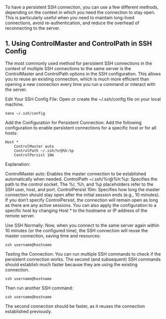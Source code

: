 To have a persistent SSH connection, you can use a few different methods, 
depending on the context in which you need the connection to stay open. 
This is particularly useful when you need to maintain long-lived connections, 
avoid re-authentication, and reduce the overhead of reconnecting to the server.


## 1. Using ControlMaster and ControlPath in SSH Config
The most commonly used method for persistent SSH connections in the context of multiple SSH connections to the same server is the 
ControlMaster and ControlPath options in the SSH configuration. This allows you to reuse an existing connection, 
which is much more efficient than opening a new connection every time you run a command or interact with the server.


Edit Your SSH Config File: Open or create the ~/.ssh/config file on your local machine.
```
nano ~/.ssh/config
```
Add the Configuration for Persistent Connection: Add the following configuration to enable persistent connections for a specific host or for all hosts:
```
Host *
    ControlMaster auto
    ControlPath ~/.ssh/%r@%h:%p
    ControlPersist 10m
```
Explanation:

ControlMaster auto: Enables the master connection to be established automatically when needed.
ControlPath ~/.ssh/%r@%h:%p: Specifies the path to the control socket. The %r, %h, and %p placeholders refer to the SSH user, host, and port.
ControlPersist 10m: Specifies how long the master connection should stay open after the initial session ends (e.g., 10 minutes). If you don’t specify ControlPersist, 
the connection will remain open as long as there are any active sessions.
You can also apply the configuration to a specific host by changing Host * to the hostname or IP address of the remote server.

Use SSH Normally: Now, when you connect to the same server again within 10 minutes (or the configured time), the SSH connection will reuse the master connection, saving time and resources:
```
ssh username@hostname
```
Testing the Connection: You can run multiple SSH commands to check if the persistent connection works. 
The second (and subsequent) SSH commands should establish much faster because they are using the existing connection.
```
ssh username@hostname
```
Then run another SSH command:
```
ssh username@hostname
```
The second connection should be faster, as it reuses the connection established previously.

